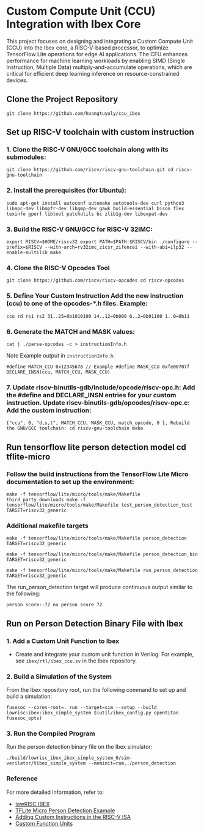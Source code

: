 # Custom Compute Unit (CCU) Integration with Ibex Core

This project focuses on designing and integrating a Custom Compute Unit (CCU) into the Ibex core, a RISC-V-based processor, to optimize TensorFlow Lite operations for edge AI applications. The CFU enhances performance for machine learning workloads by enabling SIMD (Single Instruction, Multiple Data) multiply-and-accumulate operations, which are critical for efficient deep learning inference on resource-constrained devices.

## Clone the Project Repository
```
git clone https://github.com/hoangtuyuly/ccu_ibex
```

## Set up RISC-V toolchain with custom instruction
### 1. Clone the RISC-V GNU/GCC toolchain along with its submodules: 
```
git clone https://github.com/riscv/riscv-gnu-toolchain.git cd riscv-gnu-toolchain
```

### 2. Install the prerequisites (for Ubuntu): 
```
sudo apt-get install autoconf automake autotools-dev curl python3 libmpc-dev libmpfr-dev libgmp-dev gawk build-essential bison flex texinfo gperf libtool patchutils bc zlib1g-dev libexpat-dev
```

### 3. Build the RISC-V GNU/GCC for RISC-V 32IMC: 
```
export RISCV=$HOME/riscv32 export PATH=$PATH:$RISCV/bin ./configure --prefix=$RISCV --with-arch=rv32imc_zicsr_zifencei --with-abi=ilp32 --enable-multilib make
```

### 4. Clone the RISC-V Opcodes Tool 
```
git clone https://github.com/riscv/riscv-opcodes cd riscv-opcodes
```

### 5. Define Your Custom Instruction Add the new instruction (ccu) to one of the opcodes-*.h files. Example: 
```
ccu rd rs1 rs2 31..25=0b1010100 14..12=0b000 6..2=0b01100 1..0=0b11
```

### 6. Generate the MATCH and MASK values: 
```
cat | ./parse-opcodes -c > instructionInfo.h
```
Note Example output in `instructionInfo.h`:
```
#define MATCH_CCU 0x12345678 // Example #define MASK_CCU 0xfe00707f DECLARE_INSN(ccu, MATCH_CCU, MASK_CCU)
```

### 7. Update riscv-binutils-gdb/include/opcode/riscv-opc.h: Add the #define and DECLARE_INSN entries for your custom instruction. Update riscv-binutils-gdb/opcodes/riscv-opc.c: Add the custom instruction: 
```
{"ccu", 0, "d,s,t", MATCH_CCU, MASK_CCU, match_opcode, 0 }, Rebuild the GNU/GCC toolchain: cd riscv-gnu-toolchain make
```

## Run tensorflow lite person detection model cd tflite-micro

### Follow the build instructions from the TensorFlow Lite Micro documentation to set up the environment: 
```
make -f tensorflow/lite/micro/tools/make/Makefile third_party_downloads make -f tensorflow/lite/micro/tools/make/Makefile test_person_detection_test TARGET=riscv32_generic
```

### Additional makefile targets 
```
make -f tensorflow/lite/micro/tools/make/Makefile person_detection TARGET=riscv32_generic
```
```
make -f tensorflow/lite/micro/tools/make/Makefile person_detection_bin TARGET=riscv32_generic
```
```
make -f tensorflow/lite/micro/tools/make/Makefile run_person_detection TARGET=riscv32_generic
```

The run_person_detection target will produce continuous output similar to the following: 
```
person score:-72 no person score 72
```

## Run on Person Detection Binary File with Ibex

### 1. Add a Custom Unit Function to Ibex

- Create and integrate your custom unit function in Verilog. For example, see `ibex/rtl/ibex_ccu.sv` in the Ibex repository.

### 2. Build a Simulation of the System

From the Ibex repository root, run the following command to set up and build a simulation:

```
fusesoc --cores-root=. run --target=sim --setup --build
lowrisc:ibex:ibex_simple_system $(util/ibex_config.py opentitan fusesoc_opts)
```

### 3. Run the Compiled Program

Run the person detection binary file on the Ibex simulator:

```
./build/lowrisc_ibex_ibex_simple_system_0/sim-verilator/Vibex_simple_system --meminit=ram,./person_detection
```

### Reference

For more detailed information, refer to:

- [lowRISC IBEX](https://github.com/lowRISC/ibex/tree/master/examples/simple_system)
- [TFLite Micro Person Detection Example](https://github.com/tensorflow/tflite-micro/tree/main/tensorflow/lite/micro/examples/person_detection)
- [Adding Custom Instructions in the RISC-V ISA](https://hsandid.github.io/posts/risc-v-custom-instruction/)
- [Custom Function Units](https://cfu-playground.readthedocs.io/en/latest/crash-course/riscv.html)

